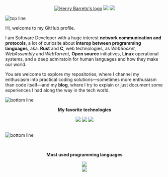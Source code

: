 <div align="center">
  <a href="https://henrybarreto.dev/" target="_blank"><img src="https://user-images.githubusercontent.com/23109089/213782979-5a11a9cc-77ef-4334-8d9b-9f5c6587c44f.png" alt="Henry Barreto's logo" /></a>
  <a href="https://www.linkedin.com/in/henry-barreto/"><img src="https://img.shields.io/badge/LinkedIn-0077B5?style=for-the-badge&logo=linkedin&logoColor=white" /></a>
  <a href="https://medium.com/@henrybarreto"><img src="https://img.shields.io/badge/Medium-000000?style=for-the-badge&logo=medium&logoColor=white" /></a>
</div>

![top line](https://user-images.githubusercontent.com/23109089/213783502-9cf034cf-872c-4238-94d4-a170033234c0.png)

Hi, welcome to my GitHub profile.

I am Software Developer with a huge interest **network communication and protocols**, a lot of curiosite about **interop between programming languages**, aka. **Rust** and **C**, web technologies, as *WebSocket*, *WebAssembly* and *WebTorrent*, **Open source** initiatives, **Linux** operational systems, and a deep admiratoin for human languages and how they make our world.

You are welcome to explore my repositories, where I channel my enthusiasm into practical coding solutions—sometimes more enthusiasm than code itself—and my **blog**, where I try to explain or just document some experiences I had along the way in the tech world.

![bottom line](https://user-images.githubusercontent.com/23109089/213783502-9cf034cf-872c-4238-94d4-a170033234c0.png)

<div align="center">
  <p><strong>My favorite technologies</strong></p>
  <img src="https://github.com/henrybarreto/henrybarreto/assets/23109089/1095349a-4b57-4606-aada-ebddd68c5f6d" />
  <img src="https://github.com/henrybarreto/henrybarreto/assets/23109089/fedb5301-0216-4f4f-8e88-43478b207107" />
  <img src="https://github.com/henrybarreto/henrybarreto/assets/23109089/21fe1ad6-316c-4049-9d4e-ae6c765b67ed" />
  <br />
  <br />
</div>

![bottom line](https://user-images.githubusercontent.com/23109089/213783502-9cf034cf-872c-4238-94d4-a170033234c0.png)

<div align="center">
  <br />
  <p><strong>Most used programming languages</strong></p>
  <img src="https://cr-skills-chart-widget.azurewebsites.net/api/api?username=henrybarreto&branding=false&width=700px&skills=Rust,Go,JavaScript,TypeScript,Java,C" />
</div>

<div align="center">
  <img src="https://user-images.githubusercontent.com/23109089/213783513-9f3e2a3f-c324-4250-8f37-acc6302127f7.png" />
</div>

